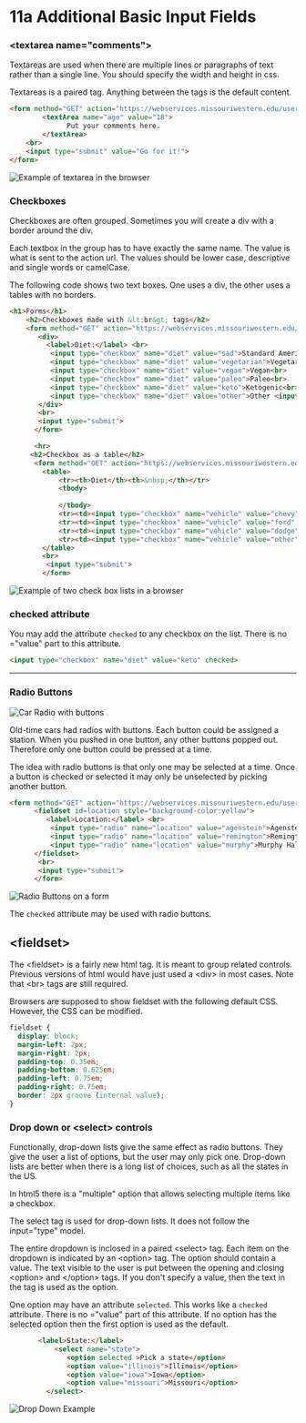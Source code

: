 # 11a Additional Basic Input Fields


### &lt;textarea name="comments"> 

Textareas are used when there are multiple lines or paragraphs of text rather than a single line.  You should specify the width and height in css.

Textareas is a paired tag.  Anything between the tags is the default content.

```html
<form method="GET" action="https://webservices.missouriwestern.edu/users/noynaert/act102/api/generic.php">
        <textArea name="age" value="18">
              Put your comments here. 
        </textArea>
    <br>
    <input type="submit" value="Go for it!">
</form>
```

![Example of textarea in the browser](images/02TextArea.png)

### Checkboxes

Checkboxes are often grouped.  Sometimes you will create a div with a border around the div.  

Each textbox in the group has to have exactly the same name.  The value is what is sent to the action url.  The values should be lower case, descriptive and single words or camelCase.

The following code shows two text boxes.  One uses a div, the other uses a tables with no borders.

```html
<h1>Forms</h1>
    <h2>Checkboxes made with &lt;br&gt; tags</h2>
    <form method="GET" action="https://webservices.missouriwestern.edu/users/noynaert/act102/api/generic.php">
       <div>   
         <label>Diet:</label> <br>
          <input type="checkbox" name="diet" value="sad">Standard American Diet<br>
          <input type="checkbox" name="diet" value="vegetarian">Vegetarian<br>
          <input type="checkbox" name="diet" value="vegan">Vegan<br>
          <input type="checkbox" name="diet" value="paleo">Paleo<br>
          <input type="checkbox" name="diet" value="keto">Ketogenic<br>
          <input type="checkbox" name="diet" value="other">Other <input type="text" name="otherDiet">  
       </div>
       <br>
       <input type="submit">
      </form>

      <hr>
     <h2>Checkbox as a table</h2>
      <form method="GET" action="https://webservices.missouriwestern.edu/users/noynaert/act102/api/generic.php">
        <table>
            <tr><th>Diet</th><th>&nbsp;</th></tr>
            <tbody>
  
            </tbody>
            <tr><td><input type="checkbox" name="vehicle" value="chevy"></td><td>Chevrolet</td></tr>
            <tr><td><input type="checkbox" name="vehicle" value="ford" checked></td><td>Ford</td></tr>
            <tr><td><input type="checkbox" name="vehicle" value="dodge"></td><td>Dodge</td></tr>
            <tr><td><input type="checkbox" name="vehicle" value="other"></td><td>Other: <input type="text" name="otherVehicle"></td></tr>
        </table>
        <br>
         <input type="submit">
        </form>
```

![Example of two check box lists in a browser](images/03Checkboxes.png)

### checked attribute

You may add the attribute ```checked``` to any checkbox on the list.  There is no ="value" part to this attribute.

```html
<input type="checkbox" name="diet" value="keto" checked>
```

---
### Radio Buttons 

![Car Radio with buttons](images/car-radio-buttons-300x190.jpg)

Old-time cars had radios with buttons.  Each button could be assigned a station.  When you pushed in one button, any other buttons popped out. Therefore only one button could be pressed at a time.

The idea with radio buttons is that only one may be selected at a time.  Once a button is checked or selected it may only be unselected by picking another button.

```html
<form method="GET" action="https://webservices.missouriwestern.edu/users/noynaert/act102/api/generic.php">
      <fieldset id=location style="background-color:yellow">
         <label>Location:</label> <br>
          <input type="radio" name="location" value="agenstein">Agenstein Hall<br>
          <input type="radio" name="location" value="remington">Remington Hall<br>
          <input type="radio" name="location" value="murphy">Murphy Hall<br>
      </fieldset>
       <br>
       <input type="submit">
      </form>
```
![Radio Buttons on a form](images/radio.png)

The ```checked``` attribute may be used with radio buttons.

## &lt;fieldset>

The &lt;fieldset> is a fairly new html tag.  It is meant to group related controls.  Previous versions of html would have just used a &lt;div> in most cases.  Note that &lt;br> tags are still required.

Browsers are supposed to show fieldset with the following default CSS.  However, the CSS can be modified.

```css
fieldset {
  display: block;
  margin-left: 2px;
  margin-right: 2px;
  padding-top: 0.35em;
  padding-bottom: 0.625em;
  padding-left: 0.75em;
  padding-right: 0.75em;
  border: 2px groove (internal value);
}
```

### Drop down or &lt;select> controls

Functionally, drop-down lists give the same effect as radio buttons.  They give the user a list of options, but the user may only pick one.  Drop-down lists are better when there is a long list of choices, such as all the states in the US.

In html5 there is a "multiple" option that allows selecting multiple items like a checkbox.

The select tag is used for drop-down lists.  It does not follow the input="type" model.

The entire dropdown is inclosed in a paired &lt;select> tag.  Each item on the dropdown is indicated by an &lt;option> tag.  The option should contain a value.  The text visible to the user is put between the opening and closing &lt;option> and &lt;/option> tags.  If you don't specify a value, then the text in the tag is used as the option.

One option may have an attribute ```selected```. This works like a ```checked``` attribute.  There is no ="value" part of this attribute.  If no option has the selected option then the first option is used as the default.

```html
       <label>State:</label> 
           <select name="state">
              <option selected >Pick a state</option>
              <option value="illinois">Illinois</option>
              <option value="iowa">Iowa</option>
              <option value="missouri">Missouri</option>
         </select>
```

![Drop Down Example](images/dropdown.png)
